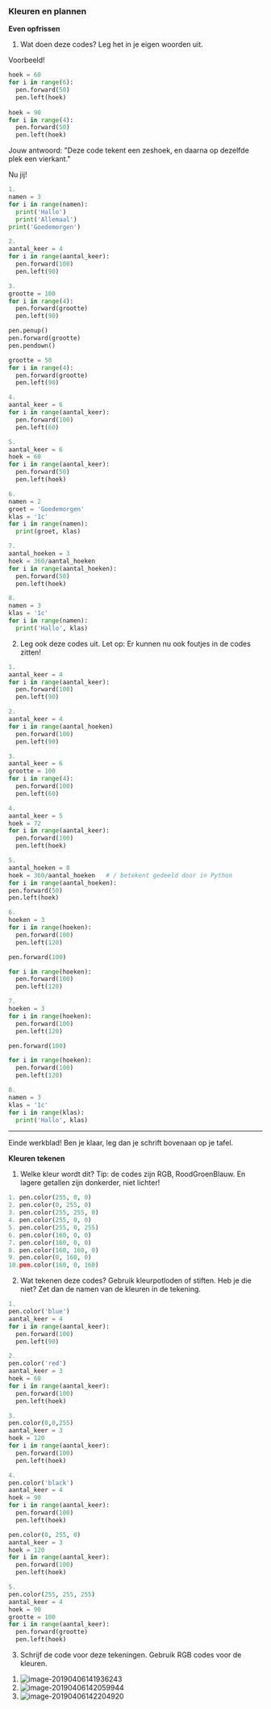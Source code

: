 ### Kleuren en plannen

**Even opfrissen**

1) Wat doen deze codes? Leg het in je eigen woorden uit. 

Voorbeeld!

```python
hoek = 60
for i in range(6):
  pen.forward(50)
  pen.left(hoek)
  
hoek = 90
for i in range(4):
  pen.forward(50)
  pen.left(hoek)
```

Jouw antwoord: "Deze code tekent een zeshoek, en daarna op dezelfde plek een vierkant."

Nu jij!

```python
1.
namen = 3
for i in range(namen):
  print('Hallo')
  print('Allemaal')
print('Goedemorgen')
```

```python
2.
aantal_keer = 4
for i in range(aantal_keer):
  pen.forward(100)
  pen.left(90)
```
```python
3.
grootte = 100
for i in range(4):
  pen.forward(grootte)
  pen.left(90)

pen.penup()
pen.forward(grootte)
pen.pendown()

grootte = 50
for i in range(4):
  pen.forward(grootte)
  pen.left(90)
```

```python
4.
aantal_keer = 6
for i in range(aantal_keer):
  pen.forward(100)
  pen.left(60)
```

```python
5.
aantal_keer = 6
hoek = 60
for i in range(aantal_keer):
  pen.forward(50)
  pen.left(hoek)
```

```python
6.
namen = 2
groet = 'Goedemorgen'
klas = '1c'
for i in range(namen):
  print(groet, klas)
```

```python
7.
aantal_hoeken = 3
hoek = 360/aantal_hoeken
for i in range(aantal_hoeken):
  pen.forward(50)
  pen.left(hoek)
```

```python
8.
namen = 3
klas = '1c'
for i in range(namen):
  print('Hallo', klas)
```



2) Leg ook deze codes uit.
Let op: Er kunnen nu ook foutjes in de codes zitten!

```python
1.
aantal_keer = 4
for i in range(aantal_keer):
  pen.forward(100)
  pen.left(90)
```
```python
2.
aantal_keer = 4
for i in range(aantal_hoeken)
  pen.forward(100)
  pen.left(90)
```

```python
3.
aantal_keer = 6
grootte = 100
for i in range(4):
  pen.forward(100)
  pen.left(60)
```

```python
4.
aantal_keer = 5
hoek = 72
for i in range(aantal_keer):
  pen.forward(100)
  pen.left(hoek)
```

```python
5.
aantal_hoeken = 8
hoek = 360/aantal_hoeken   # / betekent gedeeld door in Python
for i in range(aantal_hoeken):
pen.forward(50)
pen.left(hoek)
```

```python
6.
hoeken = 3
for i in range(hoeken):
  pen.forward(100)
  pen.left(120)

pen.forward(100)

for i in range(hoeken):
  pen.forward(100)
  pen.left(120)
```

```python
7.
hoeken = 3
for i in range(hoeken):
  pen.forward(100)
  pen.left(120)

pen.forward(100)

for i in range(hoeken):
  pen.forward(100)
  pen.left(120)
```
```python
8.
namen = 3
klas = '1c'
for i in range(klas):
  print('Hallo', klas)
```

------

Einde werkblad! Ben je klaar, leg dan je schrift bovenaan op je tafel.

 <div style="page-break-after: always;"></div>

**Kleuren tekenen**

1) Welke kleur wordt dit? Tip: de codes zijn RGB, RoodGroenBlauw. 
En lagere getallen zijn donkerder, niet lichter!

```python
1. pen.color(255, 0, 0)
2. pen.color(0, 255, 0)
3. pen.color(255, 255, 0)
4. pen.color(255, 0, 0)
5. pen.color(255, 0, 255)
6. pen.color(160, 0, 0)
7. pen.color(160, 0, 0)
8. pen.color(160, 160, 0)
9. pen.color(0, 160, 0)
10.pen.color(160, 0, 160)
```

2) Wat tekenen deze codes? Gebruik kleurpotloden of stiften. Heb je die niet? Zet dan de namen van de kleuren in de tekening.

```python
1.
pen.color('blue')
aantal_keer = 4
for i in range(aantal_keer):
  pen.forward(100)
  pen.left(90)
```

```python
2.
pen.color('red')
aantal_keer = 3
hoek = 60
for i in range(aantal_keer):
  pen.forward(100)
  pen.left(hoek)
```

```python
3.
pen.color(0,0,255)
aantal_keer = 3
hoek = 120
for i in range(aantal_keer):
  pen.forward(100)
  pen.left(hoek)
```

```python
4.
pen.color('black')
aantal_keer = 4
hoek = 90
for i in range(aantal_keer):
  pen.forward(100)
  pen.left(hoek)

pen.color(0, 255, 0)
aantal_keer = 3
hoek = 120
for i in range(aantal_keer):
  pen.forward(100)
  pen.left(hoek)
```

```python
5.
pen.color(255, 255, 255)
aantal_keer = 4
hoek = 90
grootte = 100
for i in range(aantal_keer):
  pen.forward(grootte)
  pen.left(hoek)
```

3) Schrijf de code voor deze tekeningen. Gebruik RGB codes voor de kleuren.

1. ![image-20190406141936243](../../img/image-20190406141936243.png)
2. ![image-20190406142059944](../../img/image-20190406142059944.png)
3. ![image-20190406142204920](../../img/image-20190406142204920.png)

   




